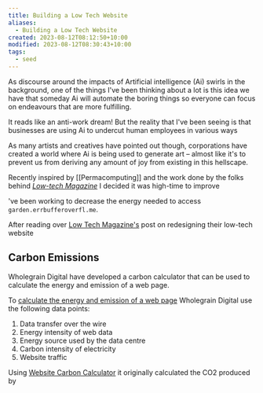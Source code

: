 ```yaml
---
title: Building a Low Tech Website
aliases:
  - Building a Low Tech Website
created: 2023-08-12T08:12:50+10:00
modified: 2023-08-12T08:30:43+10:00
tags:
  - seed
---
```

As discourse around the impacts of Artificial intelligence (Ai) swirls in the background, one of the things I've been thinking about a lot is this idea we have that someday Ai will automate the boring things so everyone can focus on endeavours that are more fulfilling.

It reads like an anti-work dream! But the reality that I've been seeing is that businesses are using Ai to undercut human employees in various ways



As many artists and creatives have pointed out though, corporations have created a world where Ai is being used to generate art – almost like it's to prevent us from deriving any amount of joy from existing in this hellscape.



Recently inspired by [[Permacomputing]] and the work done by the folks behind *[Low-tech Magazine](https://solar.lowtechmagazine.com/about/team/)* I decided it was high-time to improve 

've been working to decrease the energy needed to access `garden.errbufferoverfl.me`.

After reading over [Low Tech Magazine's](https://solar.lowtechmagazine.com/about/the-solar-website/) post on redesigning their low-tech website

## Carbon Emissions

Wholegrain Digital have developed a carbon calculator that can be used to calculate the energy and emission of a web page.

To [calculate the energy and emission of a web page](https://sustainablewebdesign.org/calculating-digital-emissions/) Wholegrain Digital use the following data points:

1. Data transfer over the wire
2. Energy intensity of web data
3. Energy source used by the data centre
4. Carbon intensity of electricity
5. Website traffic

Using [Website Carbon Calculator](https://www.websitecarbon.com/website/garden-errbufferoverfl-me/) it originally calculated the CO2 produced by 